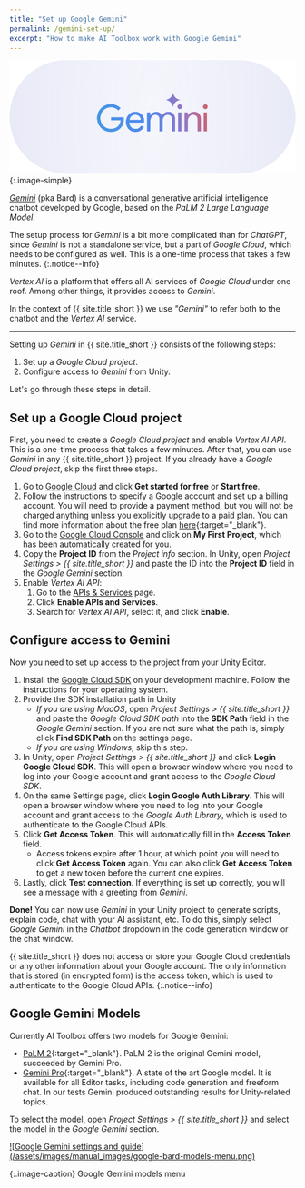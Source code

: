 ```yaml
---
title: "Set up Google Gemini"
permalink: /gemini-set-up/
excerpt: "How to make AI Toolbox work with Google Gemini"
---
```


![](../assets/images/landing/google_gemini_logo.svg){:.image-simple}

[*Gemini*](https://gemini.google.com/) (pka Bard) is a conversational generative artificial intelligence chatbot developed by Google, based on the *PaLM 2 Large Language Model*.

The setup process for *Gemini* is a bit more complicated than for *ChatGPT*, since *Gemini* is not a standalone service, but a part of *Google Cloud*, which needs to be configured as well. This is a one-time process that takes a few minutes.
{:.notice--info}

*Vertex AI* is a platform that offers all AI services of *Google Сloud* under one roof. Among other things, it provides access to *Gemini*.

In the context of {{ site.title_short }} we use *"Gemini"* to refer both to the chatbot and the *Vertex AI* service.

---

Setting up *Gemini* in {{ site.title_short }} consists of the following steps:

1. Set up a *Google Cloud project*.
1. Configure access to *Gemini* from Unity.

Let's go through these steps in detail.

## Set up a Google Cloud project

First, you need to create a *Google Cloud project* and enable *Vertex AI API*.
This is a one-time process that takes a few minutes. After that, you can use *Gemini* in any {{ site.title_short }} project.
If you already have a *Google Cloud project*, skip the first three steps.

1. Go to [Google Cloud](https://cloud.google.com/) and click **Get started for free** or **Start free**.
1. Follow the instructions to specify a Google account and set up a billing account. You will need to provide a payment method, but you will not be charged anything unless you explicitly upgrade to a paid plan. You can find more information about the free plan [here](https://cloud.google.com/free){:target="_blank"}.
1. Go to the [Google Cloud Console](https://console.cloud.google.com/) and click on **My First Project**, which has been automatically created for you.
1. Copy the **Project ID** from the *Project info* section. In Unity, open *Project Settings > {{ site.title_short }}* and paste the ID into the **Project ID** field in the *Google Gemini* section.
1. Enable *Vertex AI API*:
   1. Go to the [APIs & Services](https://console.cloud.google.com/apis/dashboard) page.
   1. Click **Enable APIs and Services**.
   1. Search for *Vertex AI API*, select it, and click **Enable**.

## Configure access to Gemini

Now you need to set up access to the project from your Unity Editor.

1. Install the [Google Cloud SDK](https://cloud.google.com/sdk/docs/install) on your development machine. Follow the instructions for your operating system.
1. Provide the SDK installation path in Unity
   - *If you are using MacOS*, open *Project Settings > {{ site.title_short }}* and paste the *Google Cloud SDK path* into the **SDK Path** field in the *Google Gemini* section. If you are not sure what the path is, simply click **Find SDK Path** on the settings page.
   - *If you are using Windows*, skip this step.
1. In Unity, open *Project Settings > {{ site.title_short }}* and click **Login Google Cloud SDK**. This will open a browser window where you need to log into your Google account and grant access to the *Google Cloud SDK*.
1. On the same Settings page, click **Login Google Auth Library**. This will open a browser window where you need to log into your Google account and grant access to the *Google Auth Library*, which is used to authenticate to the Google Cloud APIs.
1. Click **Get Access Token**. This will automatically fill in the **Access Token** field.
   - Access tokens expire after 1 hour, at which point you will need to click **Get Access Token** again. You can also click **Get Access Token** to get a new token before the current one expires.
1. Lastly, click **Test connection**. If everything is set up correctly, you will see a message with a greeting from *Gemini*.

**Done!** You can now use *Gemini* in your Unity project to generate scripts, explain code, chat with your AI assistant, etc. To do this, simply select *Google Gemini* in the *Chatbot* dropdown in the code generation window or the chat window.

{{ site.title_short }} does not access or store your Google Cloud credentials or any other information about your Google account. The only information that is stored (in encrypted form) is the access token, which is used to authenticate to the Google Cloud APIs.
{:.notice--info}

## Google Gemini Models

Currently AI Toolbox offers two models for Google Gemini:
- [PaLM 2](https://ai.google/discover/palm2/){:target="_blank"}. PaLM 2 is the original Gemini model, succeeded by Gemini Pro.
- [Gemini Pro](https://blog.google/technology/ai/google-gemini-ai/#introducing-gemini){:target="_blank"}. A state of the art Google model. It is available for all Editor tasks, including code generation and freeform chat. In our tests Gemini produced outstanding results for Unity-related topics.

To select the model, open *Project Settings > {{ site.title_short }}* and select the model in the *Google Gemini* section.

<a href="/assets/images/manual_images/google-bard-models-menu.png">
![Google Gemini settings and guide](/assets/images/manual_images/google-bard-models-menu.png)
</a>

{:.image-caption}
Google Gemini models menu
